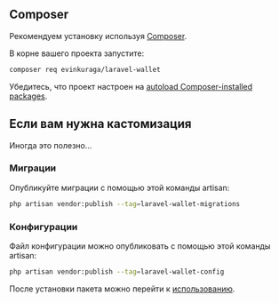 ## Composer

Рекомендуем установку используя [Composer](https://getcomposer.org/).

В корне вашего проекта запустите:

```bash
composer req evinkuraga/laravel-wallet
```

Убедитесь, что проект настроен на [autoload Composer-installed packages](https://getcomposer.org/doc/01-basic-usage.md#autoloading).

## Если вам нужна кастомизация

Иногда это полезно...

### Миграции
Опубликуйте миграции с помощью этой команды artisan:
```bash
php artisan vendor:publish --tag=laravel-wallet-migrations
```

### Конфигурации
Файл конфигурации можно опубликовать с помощью этой команды artisan:
```bash
php artisan vendor:publish --tag=laravel-wallet-config
```

После установки пакета можно перейти к [использованию](basic-usage).

